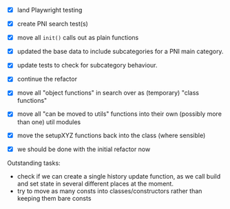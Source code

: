 - [x] land Playwright testing
- [x] create PNI search test(s)
- [x] move all `init()` calls out as plain functions
- [x] updated the base data to include subcategories for a PNI main category.
- [x] update tests to check for subcategory behaviour.
- [x] continue the refactor
- [x] move all "object functions" in search over as (temporary) "class functions"
- [x] move all "can be moved to utils" functions into their own (possibly more than one) util modules
- [x] move the setupXYZ functions back into the class (where sensible)
- [x] we should be done with the initial refactor now


Outstanding tasks:
- check if we can create a single history update function, as we call build and set state in several different places at the moment.
- try to move as many consts into classes/constructors rather than keeping them bare consts
